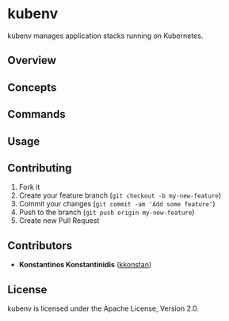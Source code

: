 # kubenv

kubenv manages application stacks running on Kubernetes.

## Overview

## Concepts

## Commands

## Usage

## Contributing

1. Fork it
2. Create your feature branch (`git checkout -b my-new-feature`)
3. Commit your changes (`git commit -am 'Add some feature'`)
4. Push to the branch (`git push origin my-new-feature`)
5. Create new Pull Request

## Contributors

* **Konstantinos Konstantinidis** ([kkonstan](https://github.com/kkonstan))

## License

kubenv is licensed under the Apache License, Version 2.0.
